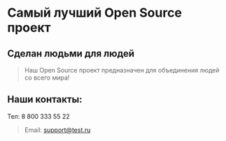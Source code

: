 # Самый лучший Open Source проект

## Сделан людьми для людей

> Наш Open Source проект предназначен для объединения людей со всего мира!
## Наши контакты:
Тел: 8 800 333 55 22
>Email: support@test.ru
